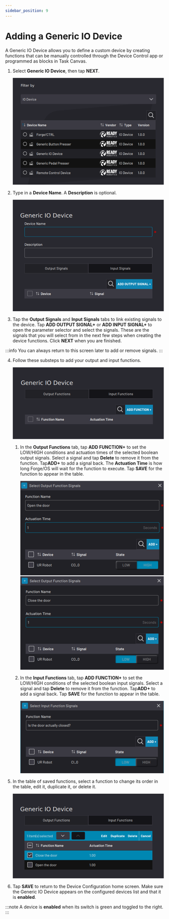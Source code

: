 ```yaml
---
sidebar_position: 9
---
```


# Adding a Generic IO Device

A Generic IO Device allows you to define a custom device by creating functions that can be manually controlled through the Device Control app or programmed as blocks in Task Canvas.

1.  Select **Generic IO Device**, then tap **NEXT**.

    ![](../Images/DeviceConfiguration/DeviceLibrary-Filter-IODevice.png)

2.  Type in a **Device Name**. A **Description** is optional.

    ![](../Images/DeviceConfiguration/GenericIODevice-Home.png)

3.  Tap the **Output Signals** and **Input Signals** tabs to link existing signals to the device. Tap **ADD OUTPUT SIGNAL+** or **ADD INPUT SIGNAL+** to open the parameter selector and select the signals. These are the signals that you will select from in the next few steps when creating the device functions. Click **NEXT** when you are finished.

:::info
You can always return to this screen later to add or remove signals.
:::

4.  Follow these substeps to add your output and input functions.

    ![](../Images/DeviceConfiguration/GenericIODevice-OutputFunctions.png)

    1.  In the **Output Functions** tab, tap **ADD FUNCTION+** to set the LOW/HIGH conditions and actuation times of the selected boolean output signals. Select a signal and tap **Delete** to remove it from the function. Tap**ADD+** to add a signal back. The **Actuation Time** is how long Forge/OS will wait for the function to execute. Tap **SAVE** for the function to appear in the table.

        ![](../Images/DeviceConfiguration/GenericIODevice-AddOutputFunction-OpenDoor.png)
        ![](../Images/DeviceConfiguration/GenericIODevice-AddOutputFunction-CloseDoor.png)

    2.  In the **Input Functions** tab, tap **ADD FUNCTION+** to set the LOW/HIGH conditions of the selected boolean input signals. Select a signal and tap **Delete** to remove it from the function. Tap**ADD+** to add a signal back. Tap **SAVE** for the function to appear in the table.

        ![](../Images/DeviceConfiguration/GenericIODevice-AddInputFunction-DoorClosed.png)

5.  In the table of saved functions, select a function to change its order in the table, edit it, duplicate it, or delete it.

    ![](../Images/DeviceConfiguration/GenericIODevice-OutputFunctions-Select.png)

6.  Tap **SAVE** to return to the Device Configuration home screen. Make sure the Generic IO Device appears on the configured devices list and that it is ​**enabled**​.

:::note
A device is **enabled** when its switch is green and toggled to the right.
:::

